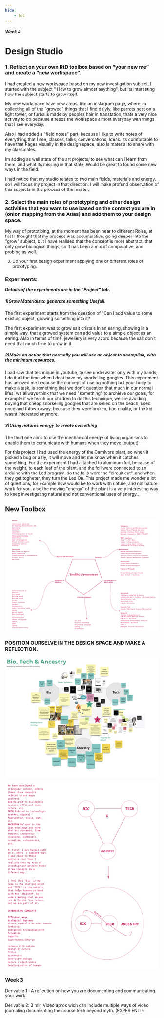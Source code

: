 ```yaml
---
hide:
    - toc
---
```


##### Week 4

# Design Studio


### 1. Reflect on your own RtD toolbox based on “your new me” and create a “new workspace”. 

I had created a new workspace based on my new investigation subject, I started with the subject " How to grow almost anything", but its interesting how the subject starts to grow itself.

My new workspace have new areas, like an instagram page, where im collecting all of the "growed" things that I find dalyly, like parrots nest on a light tower, or furballs made by peoples hair in transtation, thats a very nice activity to do because it feeds the workspace almost everyday with things that I see everyday.

Also I had added a "field notes" part, because I like to write notes of everything that I see, classes, talks, conversations, Ideas. Its comfortable to have that Pages visually in the design space, also is material to share with my classmates.

Im adding as well state of the art projects, to see what can I learn from them, and what its missing in that state, Would be great to found some new ways in the field.

I had notice that my studio relates to two main fields, materials and energy, so I will focus my project In that direction. I will make profund observation of this subjects in the process of the master.

### 2. Select the main roles of prototyping and other design activities that you want to use based on the context you are in (onion mapping from the Atlas) and add them to your design space.

My way of prototiping, at the moment has been near to different Roles, at first I thought that my process was accumulative, going deeper into the "grow" subject, but I have realised that the concept is more abstract, that only grow biological things, so It has been a mix of comparative, and probing as well.

3. Do your first design experiment applying one or different roles of prototyping.


### Experiments:

***Details of the experiments are in the "Project" tab.***

##### 1)Grow Materials to generate something Usefull.

The first experiment starts from the question of "Can I add value to some existing object, growing something into it?

The first experiment was to grow salt cristals in an earing, showing in a simple way, that a growed system can add value to a simple object as an earing. Also in terms of time, jewellery is very acord because  the salt don´t need that much time to grow in it.

##### 2)Make an action that normally you will use an object to acomplish, with the minimum resources.

I had saw that technique in youtube, to see underwater only with my hands, I do it all the time when I dont have my snorkelling googles. This experiment has amazed me because the concept of useing nothing but your body to make a task, is something that we don´t question  that much in our normal lifes, we allways think that we need "something" to archieve our goals, for example if we teach our children to do this technique, we are avoiding buying that cheap snorkeling googles that are selled on the beach, used once and thtown away, because they were broken, bad quality, or the kid wasnt interested anymore.

##### 3)Using natures energy to create something

The third one aims to use the mechanical energy of living organisms to enable them to comunicate with humans when they move.(output)

For this project I had used the energy of the Carnivore plant, so when it picked a bug or a fly, it will move and let me know when it catches something. For the experiment I had attached to aluminum foil, because of the weight, to each leaf of the plant, and the foil were connected to an arduino with the Led program, so the foils were the "circuit cut", and when they get togheter, they turn the Led On. This project made me wonder a lot of questions, for example how would be to work with nature, and not nature work for you, also the moving "energy" of the plant is a very interesting way to keep investigating natural and not conventional uses of energy..

## New Toolbox

![](../images/DS2.png)


### POSITION OURSELVE IN THE DESIGN SPACE AND MAKE A REFLECTION.

![](../images/OP1.png)

![](../images/OP2.png)


### Week 3

Derivable 1 : A reflection on how you are documenting and communicating your work



Derivable 2: 3 min Video aprox wich can include multiple ways of video journaling documenting the course tech beyond myth. (EXPERIENT!!)
























